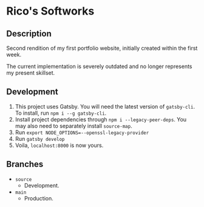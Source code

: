 # Rico's Softworks

## Description

Second rendition of my first portfolio website, initially created within the first week.

The current implementation is severely outdated and no longer represents my present skillset.

## Development

1. This project uses Gatsby. You will need the latest version of `gatsby-cli`.
To install, run `npm i --g gatsby-cli`.
2. Install project dependencies through `npm i --legacy-peer-deps`. You may also need to separately install `source-map`.
3. Run `export NODE_OPTIONS=--openssl-legacy-provider`
4. Run `gatsby develop`
5. Voila, `localhost:8000` is now yours.

## Branches
- `source`
  - Development.
- `main`
  - Production.

